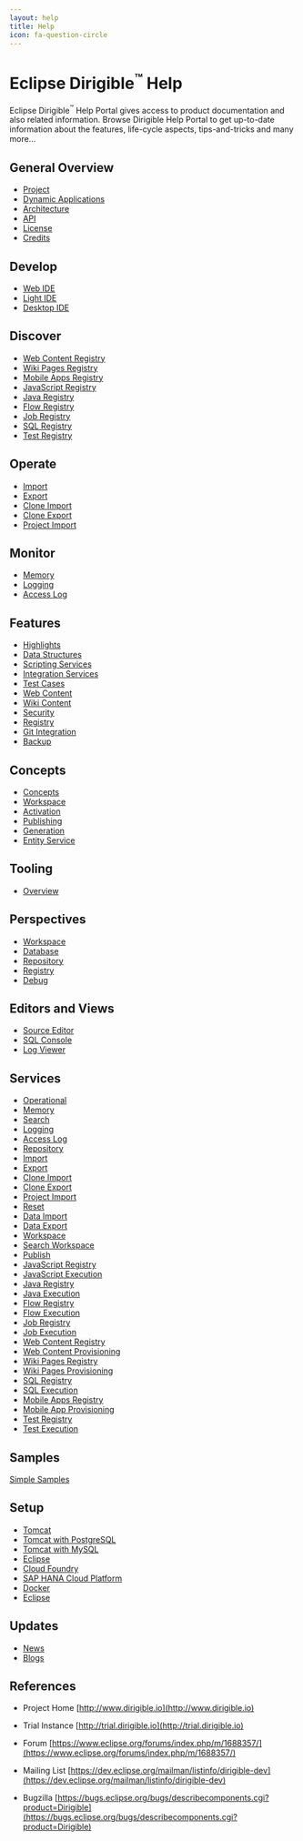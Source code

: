 ```yaml
---
layout: help
title: Help
icon: fa-question-circle
---
```


Eclipse Dirigible<sup>&trade;</sup> Help
===

Eclipse Dirigible<sup>&trade;</sup> Help Portal gives access to product documentation and also related information.
Browse Dirigible Help Portal to get up-to-date information about the features, life-cycle aspects, tips-and-tricks and many more...

General Overview
---

* [Project](project.html)
* [Dynamic Applications](dynamic_applications.html)
* [Architecture](architecture.html)
* [API](api.html)
* [License](license.html)
* [Credits](credits.html)


Develop
---

* [Web IDE](develop_web_ide.html)
* [Light IDE](develop_light_ide.html)
* [Desktop IDE](develop_desktop_ide.html)


Discover
---

* [Web Content Registry](service_registry_web.html)
* [Wiki Pages Registry](service_registry_wiki.html)
* [Mobile Apps Registry](service_registry_mobile.html)
* [JavaScript Registry](service_registry_js.html)
* [Java Registry](service_registry_java.html)
* [Flow Registry](service_registry_flow.html)
* [Job Registry](service_registry_job.html)
* [SQL Registry](service_registry_sql.html)
* [Test Registry](service_registry_test.html)

Operate
---

* [Import](service_import.html)
* [Export](service_export.html)
* [Clone Import](service_clone_import.html)
* [Clone Export](service_clone_export.html)
* [Project Import](service_project_import.html)

Monitor
---

* [Memory](service_memory.html)
* [Logging](service_logging.html)
* [Access Log](service_accesslog.html)


Features
---

* [Highlights](features.html)
* [Data Structures](data_structures.html)
* [Scripting Services](scripting_services.html)
* [Integration Services](integration_services.html)
* [Test Cases](test_cases.html)
* [Web Content](web_content.html)
* [Wiki Content](wiki_content.html)
* [Security](security.html)
* [Registry](registry.html)
* [Git Integration](git.html)
* [Backup](backup.html)

Concepts
---

* [Concepts](concepts.html)
* [Workspace](workspace.html)
* [Activation](activation.html)
* [Publishing](publishing.html)
* [Generation](generation.html)
* [Entity Service](entity_service.html)

Tooling
---

* [Overview](tooling.html)

Perspectives
----

* [Workspace](workspace_perspective.html)
* [Database](database_perspective.html)
* [Repository](repository_perspective.html)
* [Registry](registry.html)
* [Debug](debugger.html)

Editors and Views
----

* [Source Editor](source_editor.html)
* [SQL Console](sql_console.html)
* [Log Viewer](log_viewer.html)
	
Services
---

* [Operational](service_operational.html)
* [Memory](service_memory.html)
* [Search](service_search.html)
* [Logging](service_logging.html)
* [Access Log](service_accesslog.html)
* [Repository](service_repository.html)
* [Import](service_import.html)
* [Export](service_export.html)
* [Clone Import](service_clone_import.html)
* [Clone Export](service_clone_export.html)
* [Project Import](service_project_import.html)
* [Reset](service_reset.html)
* [Data Import](service_data_import.html)
* [Data Export](service_data_export.html)
* [Workspace](service_workspace.html)
* [Search Workspace](service_searchw.html)
* [Publish](service_publish.html)
* [JavaScript Registry](service_registry_js.html)
* [JavaScript Execution](service_javascript.html)
* [Java Registry](service_registry_java.html)
* [Java Execution](service_java.html)
* [Flow Registry](service_registry_flow.html)
* [Flow Execution](service_flow.html)
* [Job Registry](service_registry_job.html)
* [Job Execution](service_job.html)
* [Web Content Registry](service_registry_web.html)
* [Web Content Provisioning](service_web.html)
* [Wiki Pages Registry](service_registry_wiki.html)
* [Wiki Pages Provisioning](service_wiki.html)
* [SQL Registry](service_registry_sql.html)
* [SQL Execution](service_sql.html)
* [Mobile Apps Registry](service_registry_mobile.html)
* [Mobile App Provisioning](service_mobile.html)
* [Test Registry](service_registry_test.html)
* [Test Execution](service_test.html)

Samples
---

[Simple Samples](../samples/index.html)

Setup
---

* [Tomcat](tomcat.html)
* [Tomcat with PostgreSQL](tomcat_postgresql.html)
* [Tomcat with MySQL](tomcat_mysql.html)
* [Eclipse](eclipse_rcp.html)
* [Cloud Foundry](cloudfoundry.html)
* [SAP HANA Cloud Platform](hcp.html)
* [Docker](docker.html)
* [Eclipse](eclipse.html)

Updates
---

* [News](/news.html)
* [Blogs](/blogs.html)

References
---

- Project Home
[http://www.dirigible.io](http://www.dirigible.io)

- Trial Instance
[http://trial.dirigible.io](http://trial.dirigible.io)

- Forum
[https://www.eclipse.org/forums/index.php/m/1688357/](https://www.eclipse.org/forums/index.php/m/1688357/)

- Mailing List
[https://dev.eclipse.org/mailman/listinfo/dirigible-dev](https://dev.eclipse.org/mailman/listinfo/dirigible-dev)

- Bugzilla
[https://bugs.eclipse.org/bugs/describecomponents.cgi?product=Dirigible](https://bugs.eclipse.org/bugs/describecomponents.cgi?product=Dirigible)

